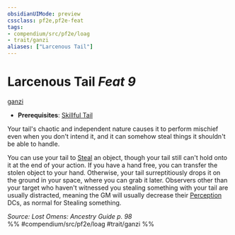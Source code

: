 ```yaml
---
obsidianUIMode: preview
cssclass: pf2e,pf2e-feat
tags:
- compendium/src/pf2e/loag
- trait/ganzi
aliases: ["Larcenous Tail"]
---
```

# Larcenous Tail  *Feat 9*  
[ganzi](../../Rules/traits/ganzi-loag.md)  

- **Prerequisites**: [Skillful Tail](skillful-tail-ganzi-loag.md)

Your tail's chaotic and independent nature causes it to perform mischief even when you don't intend it, and it can somehow steal things it shouldn't be able to handle.

You can use your tail to [Steal](../../Rules/actions/steal.md) an object, though your tail still can't hold onto it at the end of your action. If you have a hand free, you can transfer the stolen object to your hand. Otherwise, your tail surreptitiously drops it on the ground in your space, where you can grab it later. Observers other than your target who haven't witnessed you stealing something with your tail are usually distracted, meaning the GM will usually decrease their [Perception](../skills.md#Perception) DCs, as normal for Stealing something.

*Source: Lost Omens: Ancestry Guide p. 98*  
%% #compendium/src/pf2e/loag #trait/ganzi %%